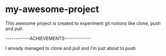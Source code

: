 # my-awesome-project

This awesome project is created to experiment git notions like clone, push and pull.

------------ACHIEVEMENTS-------------

I already managed to clone and pull and I'm just about to push


